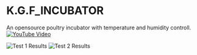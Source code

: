 # K.G.F_INCUBATOR
An opensource poultry incubator with temperature and humidity controll.
[![YouTube Video](https://img.youtube.com/vi/T_GT0cZH6tw/0.jpg)](https://www.youtube.com/watch?v=T_GT0cZH6tw)


![Test 1 Results](https://github.com/ashfaquekhan/K.G.F_INCUBATOR/assets/42895491/529afc96-3099-4689-8c61-67f937367c12)
![Test 2 Results](https://github.com/ashfaquekhan/K.G.F_INCUBATOR/assets/42895491/ed79673c-a41f-465d-aa17-7192ebf71a53)
